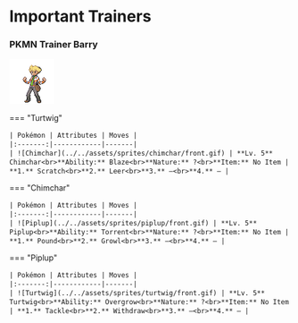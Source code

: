 # Important Trainers

### PKMN Trainer Barry

![PKMN Trainer Barry](../../assets/important_trainers/barry.png)

=== "Turtwig"

	| Pokémon | Attributes | Moves |
	|:-------:|------------|-------|
	| ![Chimchar](../../assets/sprites/chimchar/front.gif) | **Lv. 5** Chimchar<br>**Ability:** Blaze<br>**Nature:** ?<br>**Item:** No Item | **1.** Scratch<br>**2.** Leer<br>**3.** —<br>**4.** — |
	
=== "Chimchar"

	| Pokémon | Attributes | Moves |
	|:-------:|------------|-------|
	| ![Piplup](../../assets/sprites/piplup/front.gif) | **Lv. 5** Piplup<br>**Ability:** Torrent<br>**Nature:** ?<br>**Item:** No Item | **1.** Pound<br>**2.** Growl<br>**3.** —<br>**4.** — |
	
=== "Piplup"

	| Pokémon | Attributes | Moves |
	|:-------:|------------|-------|
	| ![Turtwig](../../assets/sprites/turtwig/front.gif) | **Lv. 5** Turtwig<br>**Ability:** Overgrow<br>**Nature:** ?<br>**Item:** No Item | **1.** Tackle<br>**2.** Withdraw<br>**3.** —<br>**4.** — |
	
